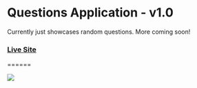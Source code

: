 # Questions Application - v1.0
Currently just showcases random questions. More coming soon!
### [Live Site](http://questions-application.bitballoon.com/)
======


![](http://s13.postimg.org/be6sbjgnr/Screen_Shot_2015_10_20_at_10_46_08_PM.png)

